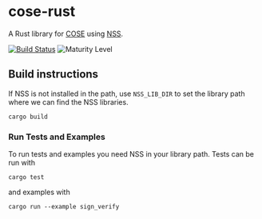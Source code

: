 # cose-rust

A Rust library for [COSE](https://tools.ietf.org/html/rfc8152) using [NSS](https://github.com/nss-dev/nss/).

[![Build Status](https://travis-ci.org/franziskuskiefer/cose-rust.svg?branch=master)](https://travis-ci.org/franziskuskiefer/cose-rust/)
![Maturity Level](https://img.shields.io/badge/maturity-alpha-red.svg)

## Build instructions

If NSS is not installed in the path, use `NSS_LIB_DIR` to set the library path where
we can find the NSS libraries.

    cargo build

### Run Tests and Examples

To run tests and examples you need NSS in your library path. Tests can be run
with

    cargo test

and examples with

    cargo run --example sign_verify
